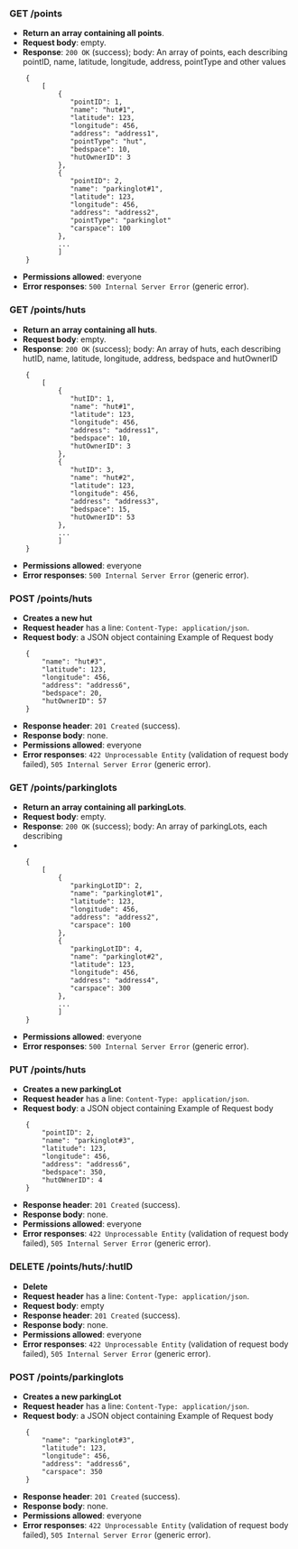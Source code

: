 ### GET /points

- **Return an array containing all points**.
- **Request body**: empty.
- **Response**: `200 OK` (success); body: An array of points, each describing pointID, name, latitude, longitude, address, pointType and other values

```
    {
        [
            {
               "pointID": 1,
               "name": "hut#1",
               "latitude": 123,
               "longitude": 456,
               "address": "address1",
               "pointType": "hut",
               "bedspace": 10,
               "hutOwnerID": 3 
            },
            {
               "pointID": 2,
               "name": "parkinglot#1",
               "latitude": 123,
               "longitude": 456,
               "address": "address2",
               "pointType": "parkinglot"
               "carspace": 100
            },
            ... 
            ]
    }
```

- **Permissions allowed**: everyone
- **Error responses**: `500 Internal Server Error` (generic error).


### GET /points/huts

- **Return an array containing all huts**.
- **Request body**: empty.
- **Response**: `200 OK` (success); body: An array of huts, each describing hutID, name, latitude, longitude, address, bedspace and hutOwnerID  

```
    {
        [
            {
               "hutID": 1,
               "name": "hut#1",
               "latitude": 123,
               "longitude": 456,
               "address": "address1",
               "bedspace": 10,
               "hutOwnerID": 3 
            },
            {
               "hutID": 3,
               "name": "hut#2",
               "latitude": 123,
               "longitude": 456,
               "address": "address3",
               "bedspace": 15,
               "hutOwnerID": 53 
            },
            ... 
            ]
    }
```

- **Permissions allowed**: everyone
- **Error responses**: `500 Internal Server Error` (generic error).

### POST /points/huts
- **Creates a new hut**
- **Request header** has a line: `Content-Type: application/json`.
- **Request body**: a JSON object containing 
 Example of Request body

```
    {
        "name": "hut#3",
        "latitude": 123,
        "longitude": 456,
        "address": "address6",
        "bedspace": 20,
        "hutOwnerID": 57 
    }
```
- **Response header**:  `201 Created` (success). 
- **Response body**: none.
- **Permissions allowed**:  everyone
- **Error responses**: `422 Unprocessable Entity` (validation of request body failed), `505 Internal Server Error` (generic error).


### GET /points/parkinglots

- **Return an array containing all parkingLots**.
- **Request body**: empty.
- **Response**: `200 OK` (success); body: An array of parkingLots, each describing 
- 
```
    {
        [
            {
               "parkingLotID": 2,
               "name": "parkinglot#1",
               "latitude": 123,
               "longitude": 456,
               "address": "address2",
               "carspace": 100 
            },
            {
               "parkingLotID": 4,
               "name": "parkinglot#2",
               "latitude": 123,
               "longitude": 456,
               "address": "address4",
               "carspace": 300
            },
            ... 
            ]
    }
```

- **Permissions allowed**: everyone
- **Error responses**: `500 Internal Server Error` (generic error).


### PUT /points/huts

- **Creates a new parkingLot**
- **Request header** has a line: `Content-Type: application/json`.
- **Request body**: a JSON object containing 
 Example of Request body

```
    {
        "pointID": 2,
        "name": "parkinglot#3",
        "latitude": 123,
        "longitude": 456,
        "address": "address6",
        "bedspace": 350,
        "hutOWnerID": 4
    }
```
- **Response header**:  `201 Created` (success). 
- **Response body**: none.
- **Permissions allowed**:  everyone
- **Error responses**: `422 Unprocessable Entity` (validation of request body failed), `505 Internal Server Error` (generic error).

### DELETE /points/huts/:hutID

- **Delete**
- **Request header** has a line: `Content-Type: application/json`.
- **Request body**: empty
- **Response header**:  `201 Created` (success). 
- **Response body**: none.
- **Permissions allowed**:  everyone
- **Error responses**: `422 Unprocessable Entity` (validation of request body failed), `505 Internal Server Error` (generic error).

### POST /points/parkinglots

- **Creates a new parkingLot**
- **Request header** has a line: `Content-Type: application/json`.
- **Request body**: a JSON object containing 
 Example of Request body

```
    {
        "name": "parkinglot#3",
        "latitude": 123,
        "longitude": 456,
        "address": "address6",
        "carspace": 350
    }
```
- **Response header**:  `201 Created` (success). 
- **Response body**: none.
- **Permissions allowed**:  everyone
- **Error responses**: `422 Unprocessable Entity` (validation of request body failed), `505 Internal Server Error` (generic error).

